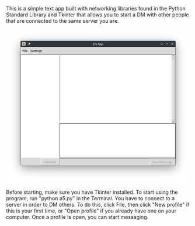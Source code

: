 This is a simple text app built with networking libraries found in the
Python Standard Library and Tkinter that allows you to start a DM with
other people that are connected to the same server you are.

![A picture of the DM gui](./DM_gui_pic.png)

Before starting, make sure you have Tkinter installed.
To start using the program, run "python a5.py" in the Terminal.
You have to connect to a server in order to DM others. To do this,
click File, then click "New profile" if this is your first time, or
"Open profile" if you already have one on your computer.
Once a profile is open, you can start messaging.

